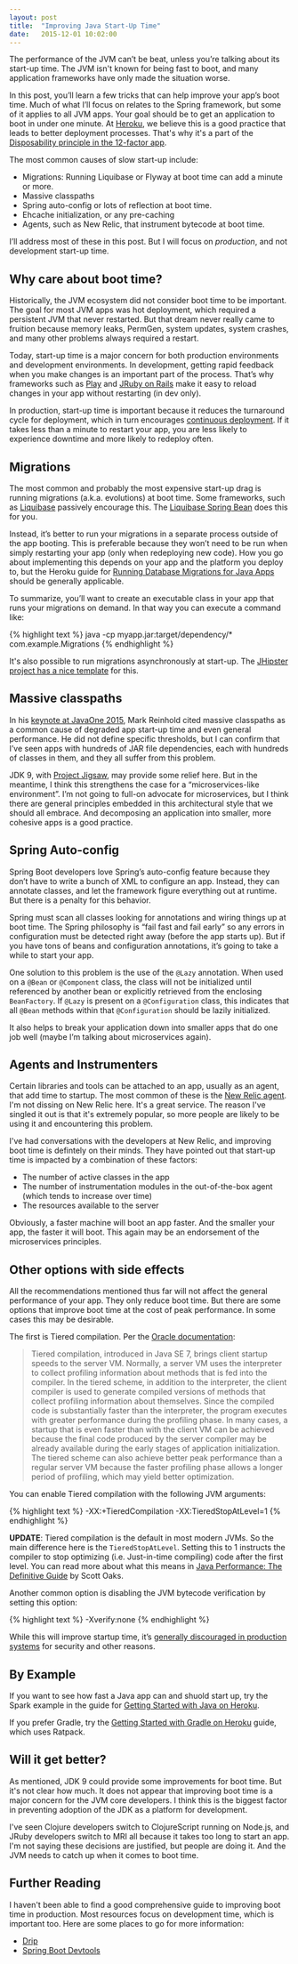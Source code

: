 ```yaml
---
layout: post
title:  "Improving Java Start-Up Time"
date:   2015-12-01 10:02:00
---
```


The performance of the JVM can’t be beat, unless you’re talking about its start-up time. The JVM isn't known for being fast to boot, and many application frameworks have only made the situation worse.

In this post, you’ll learn a few tricks that can help improve your app’s boot time. Much of what I’ll focus on relates to the Spring framework, but some of it applies to all JVM apps. Your goal should be to get an application to boot in under one minute. At [Heroku](http://heroku.com/java), we believe this is a good practice that leads to better deployment processes. That's why it's a part of the [Disposability principle in the 12-factor app](http://12factor.net/disposability).

The most common causes of slow start-up include:

* Migrations: Running Liquibase or Flyway at boot time can add a minute or more.
* Massive classpaths
* Spring auto-config or lots of reflection at boot time.
* Ehcache initialization, or any pre-caching
* Agents, such as New Relic, that instrument bytecode at boot time.

I’ll address most of these in this post. But I will focus on *production*, and not development start-up time.

## Why care about boot time?

Historically, the JVM ecosystem did not consider boot time to be important. The goal for most JVM apps was hot deployment, which required a persistent JVM that never restarted. But that dream never really came to fruition because memory leaks, PermGen, system updates, system crashes, and many other problems always required a restart.

Today, start-up time is a major concern for both production environments and development environments. In development, getting rapid feedback when you make changes is an important part of the process. That’s why frameworks such as [Play](https://playframework.com/) and [JRuby on Rails](https://github.com/jruby/jruby/wiki/JRubyOnRails) make it easy to reload changes in your app without restarting (in dev only).

In production, start-up time is important because it reduces the turnaround cycle for deployment, which in turn encourages [continuous deployment](https://en.wikipedia.org/wiki/Continuous_delivery#Relationship_to_Continuous_Deployment). If it takes less than a minute to restart your app, you are less likely to experience downtime and more likely to redeploy often.

## Migrations

The most common and probably the most expensive start-up drag is running migrations (a.k.a. evolutions) at boot time. Some frameworks, such as [Liquibase](http://www.liquibase.org/) passively encourage this. The [Liquibase Spring Bean](http://www.liquibase.org/documentation/spring.html) does this for you.

Instead, it’s better to run your migrations in a separate process outside of the app booting. This is preferable because they won’t need to be run when simply restarting your app (only when redeploying new code). How you go about implementing this depends on your app and the platform you deploy to, but the Heroku guide for [Running Database Migrations for Java Apps](https://devcenter.heroku.com/articles/running-database-migrations-for-java-apps) should be generally applicable.

To summarize, you’ll want to create an executable class in your app that runs your migrations on demand. In that way you can execute a command like:

{% highlight text %}
java -cp myapp.jar:target/dependency/* com.example.Migrations
{% endhighlight %}

It's also possible to run migrations asynchronously at start-up. The [JHipster project has a nice template](https://github.com/jhipster/generator-jhipster/blob/v2.24.0/app/templates/src/main/java/package/config/liquibase/_AsyncSpringLiquibase.java) for this.

## Massive classpaths

In his [keynote at JavaOne 2015](http://www.infoq.com/news/2015/11/JavaOne-2015-Keynote-Part1), Mark Reinhold cited massive classpaths as a common cause of degraded app start-up time and even general performance. He did not define specific thresholds, but I can confirm that I’ve seen apps with hundreds of JAR file dependencies, each with hundreds of classes in them, and they all suffer from this problem.

JDK 9, with [Project Jigsaw](http://openjdk.java.net/projects/jigsaw/), may provide some relief here. But in the meantime, I think this strengthens the case for a “microservices-like environment”. I’m not going to full-on advocate for microservices, but I think there are general principles embedded in this architectural style that we should all embrace. And decomposing an application into smaller, more cohesive apps is a good practice.

## Spring Auto-config

Spring Boot developers love Spring’s auto-config feature because they don’t have to write a bunch of XML to configure an app. Instead, they can annotate classes, and let the framework figure everything out at runtime. But there is a penalty for this behavior.

Spring must scan all classes looking for annotations and wiring things up at boot time. The Spring philosophy is “fail fast and fail early” so any errors in configuration must be detected right away (before the app starts up). But if you have tons of beans and configuration annotations, it’s going to take a while to start your app.

One solution to this problem is the use of the `@Lazy` annotation. When used on a `@Bean` or `@Component` class, the class will not be initialized until referenced by another bean or explicitly retrieved from the enclosing `BeanFactory`. If `@Lazy` is present on a `@Configuration` class, this indicates that all `@Bean` methods within that `@Configuration` should be lazily initialized.

It also helps to break your application down into smaller apps that do one job well (maybe I’m talking about microservices again).

## Agents and Instrumenters

Certain libraries and tools can be attached to an app, usually as an agent, that add time to startup. The most common of these is the [New Relic agent](https://docs.newrelic.com/docs/agents/java-agent/getting-started/new-relic-java). I'm not dissing on New Relic here. It's a great service. The reason I've singled it out is that it's extremely popular, so more people are likely to be using it and encountering this problem.

I've had conversations with the developers at New Relic, and improving boot time is defintely on their minds. They have pointed out that start-up time is impacted by a combination of these factors:

* The number of active classes in the app
* The number of instrumentation modules in the out-of-the-box agent (which tends to increase over time)
* The resources available to the server

Obviously, a faster machine will boot an app faster. And the smaller your app, the faster it will boot. This again may be an endorsement of the microservices principles.

## Other options with side effects

All the recommendations mentioned thus far will not affect the general performance of your app. They only reduce boot time. But there are some options that improve boot time at the cost of peak performance. In some cases this may be desirable.

The first is Tiered compilation. Per the [Oracle documentation](http://docs.oracle.com/javase/7/docs/technotes/guides/vm/performance-enhancements-7.html):

> Tiered compilation, introduced in Java SE 7, brings client startup speeds to the server VM. Normally, a server VM uses the interpreter to collect profiling information about methods that is fed into the compiler. In the tiered scheme, in addition to the interpreter, the client compiler is used to generate compiled versions of methods that collect profiling information about themselves. Since the compiled code is substantially faster than the interpreter, the program executes with greater performance during the profiling phase. In many cases, a startup that is even faster than with the client VM can be achieved because the final code produced by the server compiler may be already available during the early stages of application initialization. The tiered scheme can also achieve better peak performance than a regular server VM because the faster profiling phase allows a longer period of profiling, which may yield better optimization.

You can enable  Tiered compilation with the following JVM arguments:

{% highlight text %}
-XX:+TieredCompilation -XX:TieredStopAtLevel=1
{% endhighlight %}

**UPDATE**: Tiered compilation is the default in most modern JVMs. So the main difference here is the `TieredStopAtLevel`. Setting this to 1 instructs the compiler to stop
optimizing (i.e. Just-in-time compiling) code after the first level. You can read more about what this means in
[Java Performance: The Definitive Guide](https://www.safaribooksonline.com/library/view/java-performance-the/9781449363512/) by Scott Oaks.

Another common option is disabling the JVM bytecode verification by setting this option:

{% highlight text %}
-Xverify:none
{% endhighlight %}

While this will improve startup time, it’s [generally discouraged in production systems](https://blogs.oracle.com/buck/entry/never_disable_bytecode_verification_in) for security and other reasons.

## By Example

If you want to see how fast a Java app can and shuold start up, try the Spark example in the guide for [Getting Started with Java on Heroku](https://devcenter.heroku.com/articles/getting-started-with-java#introduction).

If you prefer Gradle, try the [Getting Started with Gradle on Heroku](https://devcenter.heroku.com/articles/getting-started-with-gradle-on-heroku#introduction) guide, which uses Ratpack.

## Will it get better?

As mentioned, JDK 9 could provide some improvements for boot time. But it's not clear how much. It does not appear that improving boot time is a major concern for
the JVM core developers. I think this is the biggest factor in preventing adoption of the JDK as a platform for development.

I've seen Clojure developers switch to ClojureScript running on Node.js, and JRuby developers switch to MRI all because it takes too long to start an app.
I'm not saying these decisions are justified, but people are doing it. And the JVM needs to catch up when it comes to boot time.

## Further Reading

I haven't been able to find a good comprehensive guide to improving boot time in production. Most resources focus on development time, which is important too. Here are some places to go for more information:

* [Drip](https://github.com/flatland/drip)
* [Spring Boot Devtools](https://spring.io/blog/2015/06/17/devtools-in-spring-boot-1-3)